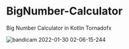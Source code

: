 # BigNumber-Calculator
Big Number Calculator in Kotlin Tornadofx



![bandicam 2022-01-30 02-06-15-244](https://user-images.githubusercontent.com/89391453/151701633-ffa97cec-05a6-4587-8d07-cc91b1069733.gif)

